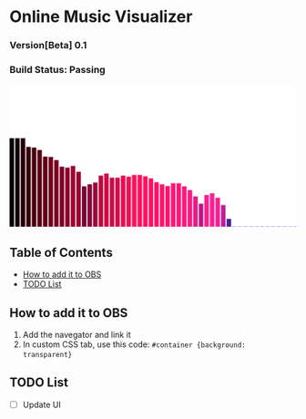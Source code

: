 # Online Music Visualizer
### Version[Beta] 0.1
### Build Status: Passing
![Test Image](image.png)
## Table of Contents
- [How to add it to OBS](#how-to-add-it-to-obs)
- [TODO List](#todo-list)

## How to add it to OBS
1. Add the navegator and link it
2. In custom CSS tab, use this code: `#container {background: transparent}`
## TODO List
- [ ] Update UI

